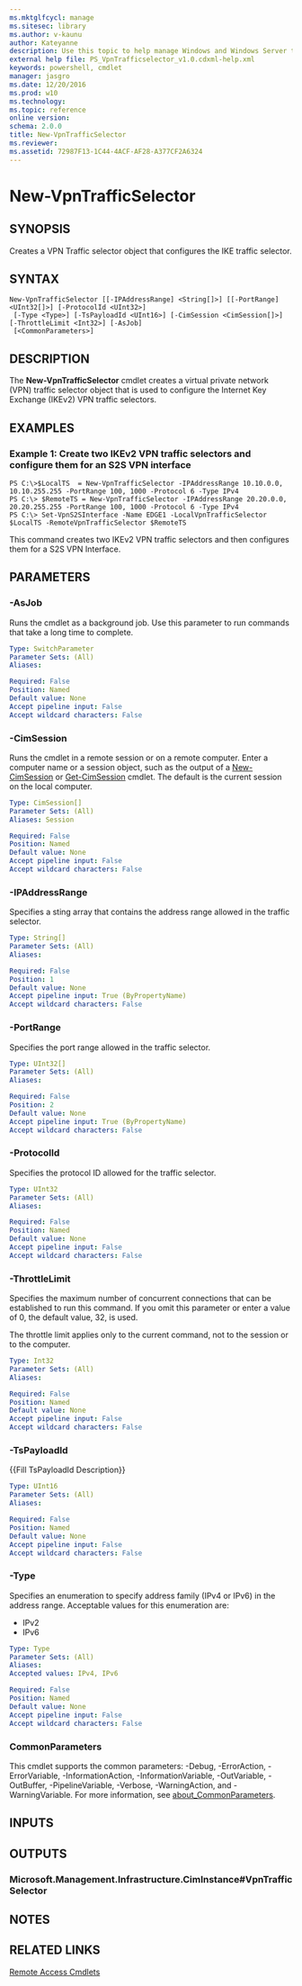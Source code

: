 ```yaml
---
ms.mktglfcycl: manage
ms.sitesec: library
ms.author: v-kaunu
author: Kateyanne
description: Use this topic to help manage Windows and Windows Server technologies with Windows PowerShell.
external help file: PS_VpnTrafficselector_v1.0.cdxml-help.xml
keywords: powershell, cmdlet
manager: jasgro
ms.date: 12/20/2016
ms.prod: w10
ms.technology: 
ms.topic: reference
online version: 
schema: 2.0.0
title: New-VpnTrafficSelector
ms.reviewer:
ms.assetid: 72987F13-1C44-4ACF-AF28-A377CF2A6324
---
```


# New-VpnTrafficSelector

## SYNOPSIS
Creates a VPN Traffic selector object that configures the IKE traffic selector.

## SYNTAX

```
New-VpnTrafficSelector [[-IPAddressRange] <String[]>] [[-PortRange] <UInt32[]>] [-ProtocolId <UInt32>]
 [-Type <Type>] [-TsPayloadId <UInt16>] [-CimSession <CimSession[]>] [-ThrottleLimit <Int32>] [-AsJob]
 [<CommonParameters>]
```

## DESCRIPTION
The **New-VpnTrafficSelector** cmdlet creates a virtual private network (VPN) traffic selector object that is used to configure the Internet Key Exchange (IKEv2) VPN traffic selectors.

## EXAMPLES

### Example 1: Create two IKEv2 VPN traffic selectors and configure them for an S2S VPN interface
```
PS C:\>$LocalTS  = New-VpnTrafficSelector -IPAddressRange 10.10.0.0, 10.10.255.255 -PortRange 100, 1000 -Protocol 6 -Type IPv4
PS C:\> $RemoteTS = New-VpnTrafficSelector -IPAddressRange 20.20.0.0, 20.20.255.255 -PortRange 100, 1000 -Protocol 6 -Type IPv4
PS C:\> Set-VpnS2SInterface -Name EDGE1 -LocalVpnTrafficSelector $LocalTS -RemoteVpnTrafficSelector $RemoteTS
```

This command creates two IKEv2 VPN traffic selectors and then configures them for a S2S VPN Interface.

## PARAMETERS

### -AsJob
Runs the cmdlet as a background job. Use this parameter to run commands that take a long time to complete.

```yaml
Type: SwitchParameter
Parameter Sets: (All)
Aliases: 

Required: False
Position: Named
Default value: None
Accept pipeline input: False
Accept wildcard characters: False
```

### -CimSession
Runs the cmdlet in a remote session or on a remote computer.
Enter a computer name or a session object, such as the output of a [New-CimSession](https://go.microsoft.com/fwlink/p/?LinkId=227967) or [Get-CimSession](https://go.microsoft.com/fwlink/p/?LinkId=227966) cmdlet.
The default is the current session on the local computer.

```yaml
Type: CimSession[]
Parameter Sets: (All)
Aliases: Session

Required: False
Position: Named
Default value: None
Accept pipeline input: False
Accept wildcard characters: False
```

### -IPAddressRange
Specifies a sting array that contains the address range allowed in the traffic selector.

```yaml
Type: String[]
Parameter Sets: (All)
Aliases: 

Required: False
Position: 1
Default value: None
Accept pipeline input: True (ByPropertyName)
Accept wildcard characters: False
```

### -PortRange
Specifies the port range allowed in the traffic selector.

```yaml
Type: UInt32[]
Parameter Sets: (All)
Aliases: 

Required: False
Position: 2
Default value: None
Accept pipeline input: True (ByPropertyName)
Accept wildcard characters: False
```

### -ProtocolId
Specifies the protocol ID allowed for the traffic selector.

```yaml
Type: UInt32
Parameter Sets: (All)
Aliases: 

Required: False
Position: Named
Default value: None
Accept pipeline input: False
Accept wildcard characters: False
```

### -ThrottleLimit
Specifies the maximum number of concurrent connections that can be established to run this command.
If you omit this parameter or enter a value of 0, the default value, 32, is used.

The throttle limit applies only to the current command, not to the session or to the computer.

```yaml
Type: Int32
Parameter Sets: (All)
Aliases: 

Required: False
Position: Named
Default value: None
Accept pipeline input: False
Accept wildcard characters: False
```

### -TsPayloadId
{{Fill TsPayloadId Description}}

```yaml
Type: UInt16
Parameter Sets: (All)
Aliases: 

Required: False
Position: Named
Default value: None
Accept pipeline input: False
Accept wildcard characters: False
```

### -Type
Specifies an enumeration to specify address family (IPv4 or IPv6) in the address range.
Acceptable values for this enumeration are: 

- IPv2
- IPv6

```yaml
Type: Type
Parameter Sets: (All)
Aliases: 
Accepted values: IPv4, IPv6

Required: False
Position: Named
Default value: None
Accept pipeline input: False
Accept wildcard characters: False
```

### CommonParameters
This cmdlet supports the common parameters: -Debug, -ErrorAction, -ErrorVariable, -InformationAction, -InformationVariable, -OutVariable, -OutBuffer, -PipelineVariable, -Verbose, -WarningAction, and -WarningVariable. For more information, see [about_CommonParameters](https://go.microsoft.com/fwlink/?LinkID=113216).

## INPUTS

## OUTPUTS

### Microsoft.Management.Infrastructure.CimInstance#VpnTrafficSelector

## NOTES

## RELATED LINKS

[Remote Access Cmdlets](./remoteaccess.md)

